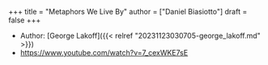 +++
title = "Metaphors We Live By"
author = ["Daniel Biasiotto"]
draft = false
+++

-   Author: [George Lakoff]({{< relref "20231123030705-george_lakoff.md" >}})
-   <https://www.youtube.com/watch?v=7_cexWKE7sE>
